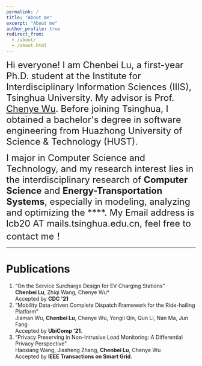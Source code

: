 ```yaml
---
permalink: /
title: "About me"
excerpt: "About me"
author_profile: true
redirect_from: 
  - /about/
  - /about.html
---
```


<font size=5>Hi everyone! I am Chenbei Lu, a first-year Ph.D. student at the Institute for Interdisciplinary Information Sciences (IIIS), Tsinghua University. My advisor is Prof. <a href="http://www.wuchenye.cn/" target="_blank">Chenye Wu</a>. Before joining Tsinghua, I obtained a bachelor's degree in software engineering from Huazhong University of Science & Technology (HUST).

I major in Computer Science and Technology, and my research interest lies in the interdisciplinary research of **Computer Science** and **Energy-Transportation Systems**, especially in modeling, analyzing and optimizing the ****. My Email address is lcb20 AT mails.tsinghua.edu.cn, feel free to contact me！</font>

---
# Publications #

1. “On the Service Surcharge Design for EV Charging Stations”  <br>
    **Chenbei Lu**, Zhiqi Wang, Chenye Wu* <br>
    Accepted by **CDC '21**
2. “Mobility Data-driven Complete Dispatch Framework for the Ride-hailing Platform”<br>
    Jiaman Wu, **Chenbei Lu**, Chenye Wu, Yongli Qin, Qun Li, Nan Ma, Jun Fang<br>
    Accepted by **UbiComp '21**.
4.  “Privacy Preserving in Non-Intrusive Load Monitoring: A Differential Privacy Perspective”<br>
    Haoxiang Wang, Jiasheng Zhang, **Chenbei Lu**, Chenye Wu<br>
    Accepted by **IEEE Transactions on Smart Grid**.


